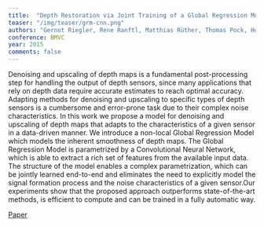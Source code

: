 ```yaml
---
title:  "Depth Restoration via Joint Training of a Global Regression Model and CNNs"
teaser: "/img/teaser/grm-cnn.png"
authors: "Gernot Riegler, Rene Ranftl, Matthias Rüther, Thomas Pock, Horst Bischof"
conference: BMVC
year: 2015
comments: false
---
```


Denoising and upscaling of depth maps is a fundamental post-processing step for handling the output of depth sensors, since many applications that rely on depth data require accurate estimates to reach optimal accuracy. Adapting methods for denoising and upscaling to specific types of depth sensors is a cumbersome and error-prone task due to their complex noise characteristics. In this work we propose a model for denoising and upscaling of depth maps that adapts to the characteristics of a given sensor in a data-driven manner. We introduce a non-local Global Regression Model which models the inherent smoothness of depth maps. The Global Regression Model is parametrized by a Convolutional Neural Network, which is able to extract a rich set of features from the available input data. The structure of the model enables a complex parametrization, which can be jointly learned end-to-end and eliminates the need to explicitly model the signal formation process and the noise characteristics of a given sensor.Our experiments show that the proposed approach outperforms state-of-the-art methods, is efficient to compute and can be trained in a fully automatic way.

[Paper](/papers/grm-cnn.pdf)
